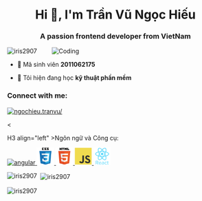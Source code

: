 <h1 align="center">Hi 👋, I'm Trần Vũ Ngọc Hiếu</h1>
<h3 align="center">A passion frontend developer from VietNam</h3>
<img align="right" alt="Coding" width="400" src="https://www.google.com/url?sa=i&url=https%3A%2F%2Fgithub.com%2Frudrabarad%2FGifs&psig=AOvVaw0EEDIaCq0WC7qXOM1bqv4o&ust=1711096532506000&source=images&cd=vfe&opi=89978449&ved=0CA8QjRxqFwoTCJD-5bv5hIUDFQAAAAAdAAAAABAD">


<p align="left"> <img src="https://komarev.com/ghpvc/?username=iris2907&label=Profile%20views&color=0e75b6&style=flat" alt="iris2907" /> </p>

- 🔭 Mã sinh viên **2011062175**

- 🌱 Tôi hiện đang học **kỹ thuật phần mềm**

<h3 align="left">Connect with me:</h3>
<p align="left">
<a href="https://fb.com/ngochieu.tranvu/" target="blank"><img align="center" src="https://raw.githubusercontent.com/rahuldkjain/github-profile-readme-generator/master/src/images/icons/Social/facebook.svg" alt="ngochieu.tranvu/" height="30" width="40" /></a>
</p><

H3 align="left" >Ngôn ngữ và Công cụ:</h3>
<p align="left"> <a href = "https://angular.io" target = "_blank" rel = "noreferrer"> <img src = "https://angular.io/assets/images/logos/angular/angular.svg" alt = "angular" width = "40" height = "40" / > </a> <a href = "https://www.w3schools.com/css/" target = "_blank" rel = "noreferrer"> <img src = "https://raw.githubusercontent.com/devicons/devicon/master/icons/css3/css3-original-wordmark.svg" alt = "css3" width = "40" height = "40" / > </a> <a href = "https://www.w3.org/html/" target = "_blank" rel = "noreferrer"> <img src = "https://raw.githubusercontent.com/devicons/devicon/master/icons/html5/html5-original-wordmark.svg" alt = "html5" width = "40" height = "40" / > </a> <a href = "https://developer.mozilla.org/en-US/docs/Web/JavaScript" target = "_blank" rel = "noreferrer"> <img src = "https://raw.githubusercontent.com/devicons/devicon/master/icons/javascript/javascript-original.svg" alt = "javascript" width = "40" height = "40" / > </a> <a href = "https://reactjs.org/" target = "_blank" rel = "noreferrer"> <img src = "https://raw.githubusercontent.com/devicons/devicon/master/icons/react/react-original-wordmark.svg" alt = "react" width = "40" height = "40" / > </a> </p>

<p><img align="left" src="https://github-readme-stats.vercel.app/api/top-langs?username=iris2907&show_icons=true&locale=en&layout=compact" alt="iris2907" /></p>

<p>&nbsp; <img align="center" src="https://github-readme-stats.vercel.app/api?username=iris2907&show_icons=true&locale=en" alt="iris2907" /></p>

<p><img align="center" src="https://github-readme-streak-stats.herokuapp.com/?user=iris2907&" alt="iris2907" /></p>
